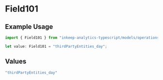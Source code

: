 # Field101

## Example Usage

```typescript
import { Field101 } from "inkeep-analytics-typescript/models/operations";

let value: Field101 = "thirdPartyEntities_day";
```

## Values

```typescript
"thirdPartyEntities_day"
```
